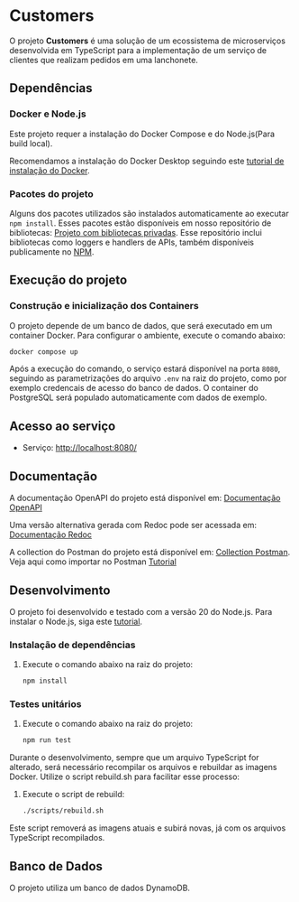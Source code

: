# Customers

O projeto **Customers** é uma solução de um ecossistema de microserviços desenvolvida em TypeScript para a implementação de um serviço de clientes que realizam pedidos em uma lanchonete.

## Dependências

### Docker e Node.js

Este projeto requer a instalação do Docker Compose e do Node.js(Para build local).

Recomendamos a instalação do Docker Desktop seguindo este [tutorial de instalação do Docker](https://www.docker.com/products/docker-desktop).

### Pacotes do projeto

Alguns dos pacotes utilizados são instalados automaticamente ao executar `npm install`. Esses pacotes estão disponíveis em nosso repositório de bibliotecas: [Projeto com bibliotecas privadas](https://github.com/cloud-burger/packages). Esse repositório inclui bibliotecas como loggers e handlers de APIs, também disponíveis publicamente no [NPM](https://www.npmjs.com/).

## Execução do projeto

### Construção e inicialização dos Containers

O projeto depende de um banco de dados, que será executado em um container Docker. Para configurar o ambiente, execute o comando abaixo:

```bash
docker compose up
```

Após a execução do comando, o serviço estará disponível na porta `8080`, seguindo as parametrizações do arquivo `.env` na raiz do projeto, como por exemplo credencais de acesso do banco de dados.
O container do PostgreSQL será populado automaticamente com dados de exemplo.

## Acesso ao serviço

- Serviço: <http://localhost:8080/>

## Documentação

A documentação OpenAPI do projeto está disponível em: [Documentação OpenAPI](http://localhost:8080/swagger/)

Uma versão alternativa gerada com Redoc pode ser acessada em:  [Documentação Redoc](http://localhost:3000/docs/customers.html)

A collection do Postman do projeto está disponível em: [Collection Postman](docs/customers.postman_collection.json). Veja aqui como importar no Postman [Tutorial](https://learning.postman.com/docs/getting-started/importing-and-exporting/importing-data/)

## Desenvolvimento

O projeto foi desenvolvido e testado com a versão 20 do Node.js. Para instalar o Node.js, siga este [tutorial](https://nodejs.org/pt).

### Instalação de dependências

1. Execute o comando abaixo na raiz do projeto:

    ```bash
    npm install
    ```

### Testes unitários

1. Execute o comando abaixo na raiz do projeto:

    ```bash
    npm run test
    ```

Durante o desenvolvimento, sempre que um arquivo TypeScript for alterado, será necessário recompilar os arquivos e rebuildar as imagens Docker. Utilize o script rebuild.sh para facilitar esse processo:

1. Execute o script de rebuild:

    ```bash
    ./scripts/rebuild.sh
    ```

Este script removerá as imagens atuais e subirá novas, já com os arquivos TypeScript recompilados.

## Banco de Dados

O projeto utiliza um banco de dados DynamoDB.
